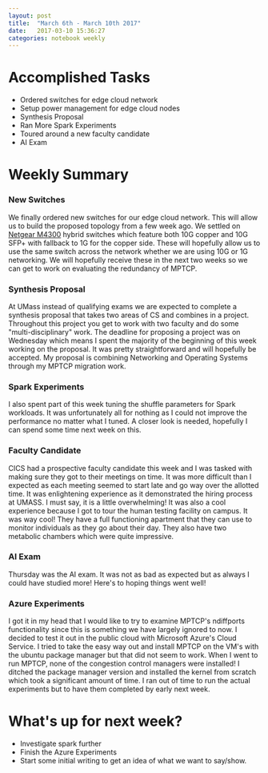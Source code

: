 ```yaml
---
layout: post
title:  "March 6th - March 10th 2017"
date:   2017-03-10 15:36:27
categories: notebook weekly
---
```


# Accomplished Tasks

- Ordered switches for edge cloud network
- Setup power management for edge cloud nodes
- Synthesis Proposal
- Ran More Spark Experiments
- Toured around a new faculty candidate
- AI Exam

# Weekly Summary

### New Switches

We finally ordered new switches for our edge cloud network. This will allow us to build the proposed topology from a few week ago. We settled on [Netgear M4300](https://www.cdwg.com/shop/products/NETGEAR-M4300-12X12F-Managed-Switch-24x10G-12x10GBASE-T-12xSFP-XSM4324S/3993463.aspx?pfm=srh) hybrid switches which feature both 10G copper 
and 10G SFP+ with fallback to 1G for the copper side. These will hopefully allow us to use the same switch across the network whether we are using 10G or 1G networking. We will hopefully receive these in the next two weeks so 
we can get to work on evaluating the redundancy of MPTCP.


### Synthesis Proposal

At UMass instead of qualifying exams we are expected to complete a synthesis proposal that takes two areas of CS and combines in a project. Throughout this project you get to work with two faculty and do some "multi-disciplinary" work. The deadline for proposing a project was on Wednesday which means I spent the majority of the beginning
of this week working on the proposal. It was pretty straightforward and will hopefully be accepted. My proposal is combining Networking and Operating Systems through my MPTCP migration work. 

### Spark Experiments

I also spent part of this week tuning the shuffle parameters for Spark workloads. It was unfortunately all for nothing as I could not improve the performance no matter what I tuned. A closer look is needed, hopefully I can spend some time next week on this.

### Faculty Candidate

CICS had a prospective faculty candidate this week and I was tasked with making sure they got to their meetings on time. It was more difficult than I expected as each meeting seemed to start late and go way over the allotted time. It was enlightening experience as it demonstrated the hiring process at UMASS. I must say, it is a little overwhelming!
It was also a cool experience because I got to tour the human testing facility on campus. It was way cool! They have a full functioning apartment that they can use to monitor individuals as they go about their day. They also have two metabolic chambers which were quite impressive.

### AI Exam

Thursday was the AI exam. It was not as bad as expected but as always I could have studied more! Here's to hoping things went well!

### Azure Experiments

I got it in my head that I would like to try to examine MPTCP's ndiffports functionality since this is something we have largely ignored to now. I decided to test it out in the public cloud with Microsoft Azure's Cloud Service. I tried to take the easy way out and install MPTCP on the VM's with the ubuntu package manager but that did not seem to work. When I went to run MPTCP, none of the congestion control managers were installed! I ditched the package manager version and installed the kernel from scratch which took a significant amount of time. I ran out of time to run the actual experiments but to have them completed by early next week.

# What's up for next week?

- Investigate spark further
- Finish the Azure Experiments
- Start some initial writing to get an idea of what we want to say/show. 
